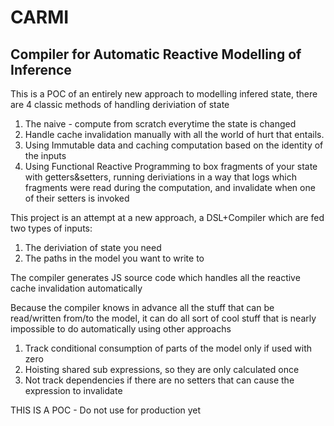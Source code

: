 # CARMI

## Compiler for Automatic Reactive Modelling of Inference

This is a POC of an entirely new approach to modelling infered state, there are 4 classic methods of handling
deriviation of state

1. The naive - compute from scratch everytime the state is changed
2. Handle cache invalidation manually with all the world of hurt that entails.
3. Using Immutable data and caching computation based on the identity of the inputs
4. Using Functional Reactive Programming to box fragments of your state with getters&setters, running deriviations in a
   way that logs which fragments were read during the computation, and invalidate when one of their setters is invoked

This project is an attempt at a new approach, a DSL+Compiler which are fed two types of inputs:

1. The deriviation of state you need
2. The paths in the model you want to write to

The compiler generates JS source code which handles all the reactive cache invalidation automatically

Because the compiler knows in advance all the stuff that can be read/written from/to the model, it can do all sort of
cool stuff that is nearly impossible to do automatically using other approachs

1. Track conditional consumption of parts of the model only if used with zero
2. Hoisting shared sub expressions, so they are only calculated once
3. Not track dependencies if there are no setters that can cause the expression to invalidate

THIS IS A POC - Do not use for production yet

